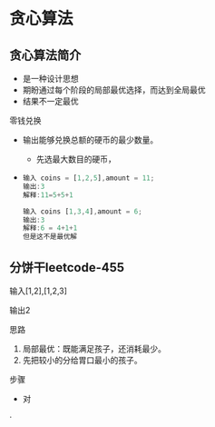 # 贪心算法

## 贪心算法简介

- 是一种设计思想
- 期盼通过每个阶段的局部最优选择，而达到全局最优
- 结果不一定最优

零钱兑换

- 输出能够兑换总额的硬币的最少数量。
  - 先选最大数目的硬币，

- ```js
  输入 coins = [1,2,5],amount = 11;
  输出:3
  解释:11=5+5+1
  ```

  ```js
  输入 coins [1,3,4],amount = 6;
  输出:3
  解释:6 = 4+1+1
  但是这不是最优解
  ```

## 分饼干leetcode-455

输入[1,2],[1,2,3]

输出2

思路

1. 局部最优：既能满足孩子，还消耗最少。
2. 先把较小的分给胃口最小的孩子。

步骤

- 对

·